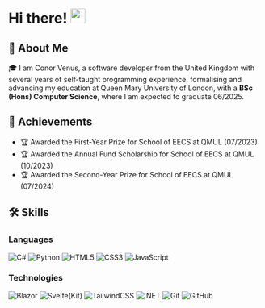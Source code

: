# Hi there! <img src="https://media.giphy.com/media/hvRJCLFzcasrR4ia7z/giphy.gif" width="29px" height="29px">

## 🚀 About Me

🎓 I am Conor Venus, a software developer from the United Kingdom with several years of self-taught programming experience, formalising and advancing my education at Queen Mary University of London, with a **BSc (Hons) Computer Science**, where I am expected to graduate 06/2025.

## 🏅 Achievements

-   🏆 Awarded the First-Year Prize for School of EECS at QMUL (07/2023)
-   🏆 Awarded the Annual Fund Scholarship for School of EECS at QMUL (10/2023)
-   🏆 Awarded the Second-Year Prize for School of EECS at QMUL (07/2024)

## 🛠️ Skills

### Languages

![C#](https://img.shields.io/badge/C%23-239120?style=for-the-badge&logo=csharp&logoColor=white)
![Python](https://img.shields.io/badge/Python-3776AB?style=for-the-badge&logo=python&logoColor=white)
![HTML5](https://img.shields.io/badge/HTML5-E34F26?style=for-the-badge&logo=html5&logoColor=white)
![CSS3](https://img.shields.io/badge/CSS3-1572B6?style=for-the-badge&logo=css3&logoColor=white)
![JavaScript](https://img.shields.io/badge/JavaScript-323330?style=for-the-badge&logo=javascript&logoColor=F7DF1E)

### Technologies

![Blazor](https://img.shields.io/badge/Blazor-512BD4?style=for-the-badge&logo=blazor&logoColor=white)
![Svelte(Kit)](https://img.shields.io/badge/Svelte(Kit)-FF3E00?style=for-the-badge&logo=svelte&logoColor=white)
![TailwindCSS](https://img.shields.io/badge/TailwindCSS-06B6D4?style=for-the-badge&logo=tailwindcss&logoColor=white)
![.NET](https://img.shields.io/badge/.NET-512BD4?style=for-the-badge&logo=dotnet&logoColor=white)
![Git](https://img.shields.io/badge/Git-F05032?style=for-the-badge&logo=git&logoColor=white)
![GitHub](https://img.shields.io/badge/GitHub-181717?style=for-the-badge&logo=github&logoColor=white)
